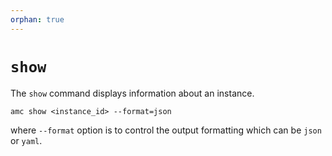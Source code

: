 ```yaml
---
orphan: true
---
```

# `show`

The `show` command displays information about an instance.

    amc show <instance_id> --format=json

where `--format` option is to control the output formatting which can be `json` or `yaml`.
